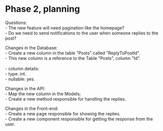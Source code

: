 # Phase 2, planning

Questions:<br/>
	- The new feature will need pagination like the homepage?<br/>
	- Do we need to send notifications to the user when someone replies to the post?<br/>

Changes in the Database:<br/>
	- Create a new column in the table "Posts" called "ReplyToPostId".<br/>
		- This new column is a reference to the Table "Posts", column "Id".<br/>		
		- column details:<br/> 
			- type: int.<br/>
			- nullable: yes.<br/>		
		
Changes in the API:<br/>
	- Map the new column in the Models;<br/>
	- Create a new method responsible for handling the replies.<br/>
	
Changes in the Front-end:<br/>
	- Create a new page responsible for showing the replies.<br/>
	- Create a new component responsible for getting the response from the user.<br/>
	
	

